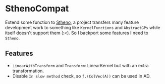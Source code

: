 # SthenoCompat

Extend some function to [Stheno](https://github.com/willtebbutt/Stheno.jl), a project transfers many feature development work to something like `KernelFunctions` and `AbstractGPs` while itself doesn't support them (:<). So I backport some features I need to `Stheno`.

## Features

* `LinearWithTransform` and `Transform`: LinearKernel but with an extra transformation.
* Disable `In slow method` check, so `f.(ColVec(A))` can be used in AD.